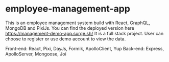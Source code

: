 # employee-management-app
This is an employee management system build with React, GraphQL, MongoDB and PixiJs. You can find the deployed version here https://management-demo-app.surge.sh/ It is a full stack project. User can choose to register or use demo account to view the data. 

Front-end: React, Pixi, DayJs, Formik, ApolloClient, Yup
Back-end: Express, ApolloServer, Mongoose, Joi
